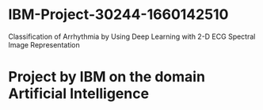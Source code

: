 # IBM-Project-30244-1660142510
Classification of Arrhythmia by Using Deep Learning with 2-D ECG Spectral Image Representation
# Project by IBM on the domain Artificial Intelligence
